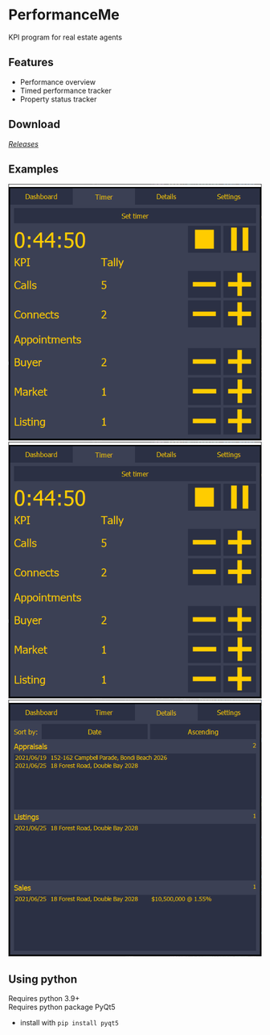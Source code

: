 # PerformanceMe
KPI program for real estate agents

## Features
- Performance overview
- Timed performance tracker
- Property status tracker

## Download
[*Releases*](https://github.com/leCacaonut/PerformanceMe/releases/)

## Examples
![Example 1](https://github.com/leCacaonut/PerformanceMe/blob/main/examples/1.png "Example 1")
![Example 2](https://github.com/leCacaonut/PerformanceMe/blob/main/examples/2.png "Example 2")
![Example 3](https://github.com/leCacaonut/PerformanceMe/blob/main/examples/3.png "Example 3")

## Using python
Requires python 3.9+  
Requires python package PyQt5  
- install with ```pip install pyqt5```
